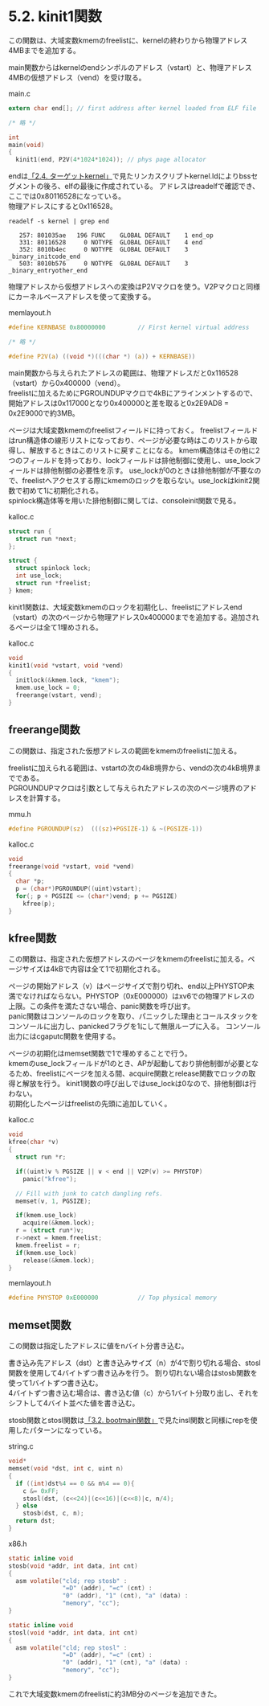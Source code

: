 # 5.2. kinit1関数
この関数は、大域変数kmemのfreelistに、kernelの終わりから物理アドレス4MBまでを追加する。  

main関数からはkernelのendシンボルのアドレス（vstart）と、物理アドレス4MBの仮想アドレス（vend）を受け取る。  

main.c
```c
extern char end[]; // first address after kernel loaded from ELF file

/* 略 */

int
main(void)
{
  kinit1(end, P2V(4*1024*1024)); // phys page allocator
```

endは[「2.4. ターゲットkernel」](https://kkmtyyz.github.io/xv6-notebook/chapter_02/02_04_kernel.html)で見たリンカスクリプトkernel.ldによりbssセグメントの後ろ、elfの最後に作成されている。
アドレスはreadelfで確認でき、ここでは0x80116528になっている。  
物理アドレスにすると0x116528。

`readelf -s kernel | grep end`
```
   257: 801035ae   196 FUNC    GLOBAL DEFAULT    1 end_op
   331: 80116528     0 NOTYPE  GLOBAL DEFAULT    4 end
   352: 8010b4ec     0 NOTYPE  GLOBAL DEFAULT    3 _binary_initcode_end
   503: 8010b576     0 NOTYPE  GLOBAL DEFAULT    3 _binary_entryother_end
```

物理アドレスから仮想アドレスへの変換はP2Vマクロを使う。V2Pマクロと同様にカーネルベースアドレスを使って変換する。

memlayout.h
```c
#define KERNBASE 0x80000000         // First kernel virtual address

/* 略 */

#define P2V(a) ((void *)(((char *) (a)) + KERNBASE))
```

main関数から与えられたアドレスの範囲は、物理アドレスだと0x116528（vstart）から0x400000（vend）。  
freelistに加えるためにPGROUNDUPマクロで4kBにアラインメントするので、開始アドレスは0x117000となり0x400000と差を取ると0x2E9AD8 = 0x2E9000で約3MB。

ページは大域変数kmemのfreelistフィールドに持っておく。
freelistフィールドはrun構造体の線形リストになっており、ページが必要な時はこのリストから取得し、解放するときはこのリストに戻すことになる。
kmem構造体はその他に2つのフィールドを持っており、lockフィールドは排他制御に使用し、use\_lockフィールドは排他制御の必要性を示す。
use\_lockが0のときは排他制御が不要なので、freelistへアクセスする際にkmemのロックを取らない。use\_lockはkinit2関数で初めて1に初期化される。  
spinlock構造体等を用いた排他制御に関しては、consoleinit関数で見る。  

kalloc.c
```c
struct run {
  struct run *next;
};

struct {
  struct spinlock lock;
  int use_lock;
  struct run *freelist;
} kmem;
```

kinit1関数は、大域変数kmemのロックを初期化し、freelistにアドレスend（vstart）の次のページから物理アドレス0x400000までを追加する。追加されるページは全て1埋めされる。

kalloc.c
```c
void
kinit1(void *vstart, void *vend)
{
  initlock(&kmem.lock, "kmem");
  kmem.use_lock = 0;
  freerange(vstart, vend);
}
```


## freerange関数
この関数は、指定された仮想アドレスの範囲をkmemのfreelistに加える。  

freelistに加えられる範囲は、vstartの次の4kB境界から、vendの次の4kB境界までである。  
PGROUNDUPマクロは引数として与えられたアドレスの次のページ境界のアドレスを計算する。  

mmu.h
```c
#define PGROUNDUP(sz)  (((sz)+PGSIZE-1) & ~(PGSIZE-1))
```

kalloc.c
```c
void
freerange(void *vstart, void *vend)
{
  char *p;
  p = (char*)PGROUNDUP((uint)vstart);
  for(; p + PGSIZE <= (char*)vend; p += PGSIZE)
    kfree(p);
}
```


## kfree関数
この関数は、指定された仮想アドレスのページをkmemのfreelistに加える。ページサイズは4kBで内容は全て1で初期化される。  

ページの開始アドレス（v）はページサイズで割り切れ、end以上PHYSTOP未満でなければならない。PHYSTOP（0xE000000）はxv6での物理アドレスの上限。この条件を満たさない場合、panic関数を呼び出す。  
panic関数はコンソールのロックを取り、パニックした理由とコールスタックをコンソールに出力し、panickedフラグを1にして無限ループに入る。
コンソール出力にはcgaputc関数を使用する。  

ページの初期化はmemset関数で1で埋めすることで行う。  
kmemのuse\_lockフィールドが1のとき、APが起動しており排他制御が必要となるため、freelistにページを加える間、acquire関数とrelease関数でロックの取得と解放を行う。
kinit1関数の呼び出しではuse\_lockは0なので、排他制御は行わない。  
初期化したページはfreelistの先頭に追加していく。

kalloc.c
```c
void
kfree(char *v)
{
  struct run *r;

  if((uint)v % PGSIZE || v < end || V2P(v) >= PHYSTOP)
    panic("kfree");

  // Fill with junk to catch dangling refs.
  memset(v, 1, PGSIZE);

  if(kmem.use_lock)
    acquire(&kmem.lock);
  r = (struct run*)v;
  r->next = kmem.freelist;
  kmem.freelist = r;
  if(kmem.use_lock)
    release(&kmem.lock);
}
```

memlayout.h
```c
#define PHYSTOP 0xE000000           // Top physical memory
```

## memset関数
この関数は指定したアドレスに値をnバイト分書き込む。

書き込み先アドレス（dst）と書き込みサイズ（n）が4で割り切れる場合、stosl関数を使用して4バイトずつ書き込みを行う。
割り切れない場合はstosb関数を使って1バイトずつ書き込む。  
4バイトずつ書き込む場合は、書き込む値（c）から1バイト分取り出し、それをシフトして4バイト並べた値を書き込む。  

stosb関数とstosl関数は[「3.2. bootmain関数」](https://kkmtyyz.github.io/xv6-notebook/chapter_03/03_02_bootmain.html#inb関数outb関数insl関数)で見たinsl関数と同様にrepを使用したパターンになっている。

string.c
```c
void*
memset(void *dst, int c, uint n)
{
  if ((int)dst%4 == 0 && n%4 == 0){
    c &= 0xFF;
    stosl(dst, (c<<24)|(c<<16)|(c<<8)|c, n/4);
  } else
    stosb(dst, c, n);
  return dst;
}
```

x86.h
```c
static inline void
stosb(void *addr, int data, int cnt)
{
  asm volatile("cld; rep stosb" :
               "=D" (addr), "=c" (cnt) :
               "0" (addr), "1" (cnt), "a" (data) :
               "memory", "cc");
}

static inline void
stosl(void *addr, int data, int cnt)
{
  asm volatile("cld; rep stosl" :
               "=D" (addr), "=c" (cnt) :
               "0" (addr), "1" (cnt), "a" (data) :
               "memory", "cc");
}
```

これで大域変数kmemのfreelistに約3MB分のページを追加できた。
